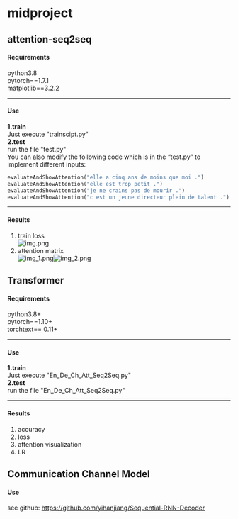 # midproject

## attention-seq2seq

#### Requirements
python3.8<br>
pytorch==1.7.1 <br>
matplotlib==3.2.2
***
#### Use
**1.train**<br/>
Just execute "trainscipt.py"<br>
**2.test**<br>
run the file "test.py"<br>
You can also modify the following code which is in the “test.py” to implement different inputs:<br>
```python
evaluateAndShowAttention("elle a cinq ans de moins que moi .")
evaluateAndShowAttention("elle est trop petit .")
evaluateAndShowAttention("je ne crains pas de mourir .")
evaluateAndShowAttention("c est un jeune directeur plein de talent .")
```
***
#### Results
1. train loss <br>
![img.png](results/img.png)
2. attention matrix <br>
![img_1.png](results/img_1.png)![img_2.png](results/img_2.png)


## Transformer
#### Requirements
python3.8+<br>
pytorch==1.10+ <br>
torchtext== 0.11+ <br>
***
#### Use
**1.train**<br/>
Just execute "En_De_Ch_Att_Seq2Seq.py"<br>
**2.test**<br>
run the file "En_De_Ch_Att_Seq2Seq.py"<br>
***
#### Results
1. accuracy
2. loss
3. attention visualization
4. LR 

## Communication Channel Model
#### Use
see github: https://github.com/yihanjiang/Sequential-RNN-Decoder
